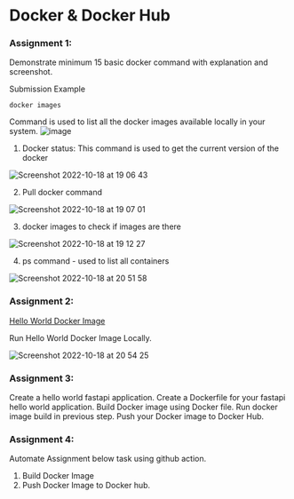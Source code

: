 # Docker & Docker Hub


### Assignment 1:

Demonstrate minimum 15 basic docker command with explanation and screenshot.

Submission Example

```
docker images
```
Command is used to list all the docker images available locally in your system.
![image](https://user-images.githubusercontent.com/34875169/192511934-d7aab5b8-4c9f-4c0d-ac78-56035e4b91b9.png)


1. Docker status: This command is used to get the current version of the docker 

![Screenshot 2022-10-18 at 19 06 43](https://user-images.githubusercontent.com/75666129/196470082-77926b15-44e1-4424-889d-76c2c0b4fde4.png)

2. Pull docker command

![Screenshot 2022-10-18 at 19 07 01](https://user-images.githubusercontent.com/75666129/196470165-bc99917e-aab2-4229-be9a-47dfbdf3167f.png)

3. docker images to check if images are there

![Screenshot 2022-10-18 at 19 12 27](https://user-images.githubusercontent.com/75666129/196470964-5db67293-ac35-46fd-8fe8-16e6e9473cba.png)

4. ps command - used to list all containers

![Screenshot 2022-10-18 at 20 51 58](https://user-images.githubusercontent.com/75666129/196495167-bafe5112-1ccf-4b69-a666-7d4875f59c7c.png)


### Assignment 2:

[Hello World Docker Image](https://hub.docker.com/_/hello-world)

Run Hello World Docker Image Locally.

![Screenshot 2022-10-18 at 20 54 25](https://user-images.githubusercontent.com/75666129/196495808-c9124a13-0f13-4340-bdb9-70da92d6936c.png)



### Assignment 3:
Create a hello world fastapi application.
Create a Dockerfile for your fastapi hello world application.
Build Docker image using Docker file.
Run docker image build in previous step.
Push your Docker image to Docker Hub.


### Assignment 4:
Automate Assignment below task using github action.
1. Build Docker Image 
2. Push Docker Image to Docker hub.
